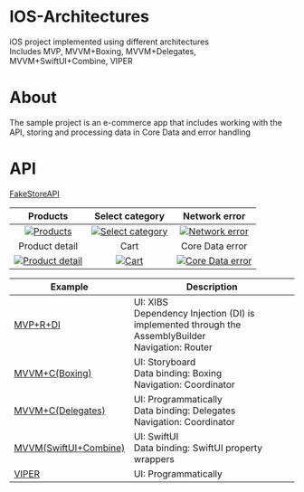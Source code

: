 # IOS-Architectures

iOS project implemented using different architectures <br>
Includes  MVP, MVVM+Boxing, MVVM+Delegates, MVVM+SwiftUI+Combine, VIPER

# About 
The sample project is an e-commerce app that includes working with the API, storing and processing data in Core Data and error handling

# API 

[FakeStoreAPI](https://fakestoreapi.com)

| Products | Select category | Network error |
|:------------:|:------------:|:------------:|
| [![Products](https://github.com/streifik/IOS-Architectures/assets/101458595/66e89316-d657-4cb3-9b79-c51af5e1b751)](https://github.com/streifik/IOS-Architectures/assets/101458595/66e89316-d657-4cb3-9b79-c51af5e1b751) | [![Select category](https://github.com/streifik/IOS-Architectures/assets/101458595/2e89a965-d009-4b0a-a939-a852a3d941f0)](https://github.com/streifik/IOS-Architectures/assets/101458595/2e89a965-d009-4b0a-a939-a852a3d941f0) | [![Network error](https://github.com/streifik/IOS-Architectures/assets/101458595/92fef3e1-32ea-4c0a-b15b-6c70e6098bc0)](https://github.com/streifik/IOS-Architectures/assets/101458595/92fef3e1-32ea-4c0a-b15b-6c70e6098bc0) |
| Product detail | Cart | Core Data error |
| [![Product detail](https://github.com/streifik/IOS-Architectures/assets/101458595/cc5c9ca6-5d54-4ac4-854c-682d8e68969e)](https://github.com/streifik/IOS-Architectures/assets/101458595/cc5c9ca6-5d54-4ac4-854c-682d8e68969e) | [![Cart](https://github.com/streifik/IOS-Architectures/assets/101458595/65cd7b91-bb19-4065-98c1-5551447c4591)](https://github.com/streifik/IOS-Architectures/assets/101458595/65cd7b91-bb19-4065-98c1-5551447c4591) | [![Core Data error](https://github.com/streifik/IOS-Architectures/assets/101458595/9019ede9-1d50-4ed5-a7e9-0acf952875c1)](https://github.com/streifik/IOS-Architectures/assets/101458595/9019ede9-1d50-4ed5-a7e9-0acf952875c1) |

| Example                | Description                     |
|---------------------|---------------------------------|
| [MVP+R+DI](https://github.com/streifik/IOS-Architectures/tree/main/MVP)      | UI: XIBS <br> Dependency Injection (DI) is implemented through the AssemblyBuilder <br> Navigation: Router <br> |
| [MVVM+C(Boxing)](https://github.com/streifik/IOS-Architectures/tree/main/MVVM%2BBoxing)     | UI: Storyboard <br> Data binding: Boxing <br> Navigation: Coordinator|
| [MVVM+C(Delegates)](https://github.com/streifik/IOS-Architectures/tree/main/MVVM%2BDelegates)      | UI: Programmatically <br> Data binding: Delegates <br> Navigation: Coordinator   
| [MVVM(SwiftUI+Combine)](https://github.com/streifik/IOS-Architectures/tree/main/MVVM%2BSwiftUI)     | UI: SwiftUI <br> Data binding: SwiftUI property wrappers |
| [VIPER](https://github.com/streifik/IOS-Architectures/tree/main/VIPER)    | UI: Programmatically <br> |





